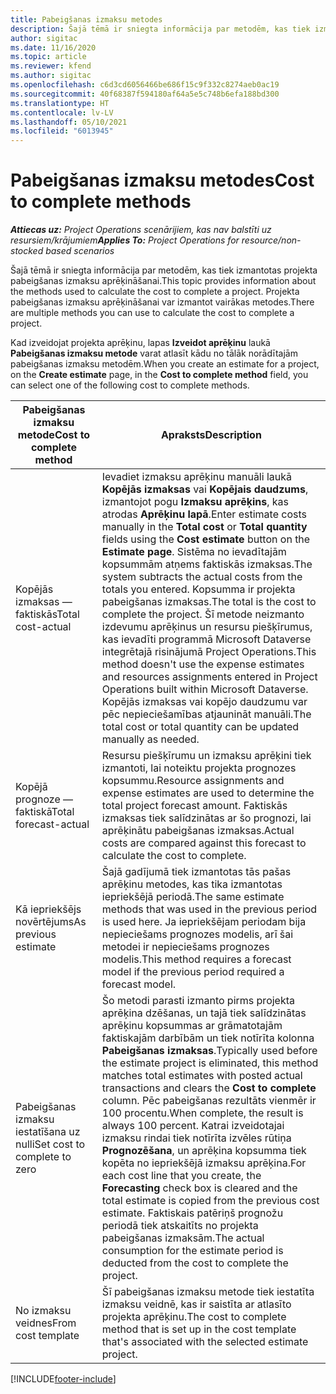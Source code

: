 ```yaml
---
title: Pabeigšanas izmaksu metodes
description: Šajā tēmā ir sniegta informācija par metodēm, kas tiek izmantotas projekta pabeigšanas izmaksu aprēķināšanai.
author: sigitac
ms.date: 11/16/2020
ms.topic: article
ms.reviewer: kfend
ms.author: sigitac
ms.openlocfilehash: c6d3cd6056466be686f15c9f332c8274aeb0ac19
ms.sourcegitcommit: 40f68387f594180af64a5e5c748b6efa188bd300
ms.translationtype: HT
ms.contentlocale: lv-LV
ms.lasthandoff: 05/10/2021
ms.locfileid: "6013945"
---
```

# <a name="cost-to-complete-methods"></a><span data-ttu-id="b2dfd-103">Pabeigšanas izmaksu metodes</span><span class="sxs-lookup"><span data-stu-id="b2dfd-103">Cost to complete methods</span></span>

<span data-ttu-id="b2dfd-104">_**Attiecas uz:** Project Operations scenārijiem, kas nav balstīti uz resursiem/krājumiem_</span><span class="sxs-lookup"><span data-stu-id="b2dfd-104">_**Applies To:** Project Operations for resource/non-stocked based scenarios_</span></span>

<span data-ttu-id="b2dfd-105">Šajā tēmā ir sniegta informācija par metodēm, kas tiek izmantotas projekta pabeigšanas izmaksu aprēķināšanai.</span><span class="sxs-lookup"><span data-stu-id="b2dfd-105">This topic provides information about the methods used to calculate the cost to complete a project.</span></span> <span data-ttu-id="b2dfd-106">Projekta pabeigšanas izmaksu aprēķināšanai var izmantot vairākas metodes.</span><span class="sxs-lookup"><span data-stu-id="b2dfd-106">There are multiple methods you can use to calculate the cost to complete a project.</span></span> 

<span data-ttu-id="b2dfd-107">Kad izveidojat projekta aprēķinu, lapas **Izveidot aprēķinu** laukā **Pabeigšanas izmaksu metode** varat atlasīt kādu no tālāk norādītajām pabeigšanas izmaksu metodēm.</span><span class="sxs-lookup"><span data-stu-id="b2dfd-107">When you create an estimate for a project, on the **Create estimate** page, in the **Cost to complete method** field, you can select one of the following cost to complete methods.</span></span>

| <span data-ttu-id="b2dfd-108">Pabeigšanas izmaksu metode</span><span class="sxs-lookup"><span data-stu-id="b2dfd-108">Cost to complete method</span></span>    | <span data-ttu-id="b2dfd-109">Apraksts</span><span class="sxs-lookup"><span data-stu-id="b2dfd-109">Description</span></span>                                                                                                                                                                                                                                                                                                                                                                                                                                                                                        |
|------------------------------|----------------------------------------------------------------------------------------------------------------------------------------------------------------------------------------------------------------------------------------------------------------------------------------------------------------------------------------------------------------------------------------------------------------------------------------------------------------------------------------------------|
| <span data-ttu-id="b2dfd-110">Kopējās izmaksas — faktiskās</span><span class="sxs-lookup"><span data-stu-id="b2dfd-110">Total cost-actual</span></span>            | <span data-ttu-id="b2dfd-111">Ievadiet izmaksu aprēķinu manuāli laukā **Kopējās izmaksas** vai **Kopējais daudzums**, izmantojot pogu **Izmaksu aprēķins**, kas atrodas **Aprēķinu lapā**.</span><span class="sxs-lookup"><span data-stu-id="b2dfd-111">Enter estimate costs manually in the **Total cost** or **Total quantity** fields using the **Cost estimate** button on the **Estimate page**.</span></span> <span data-ttu-id="b2dfd-112">Sistēma no ievadītajām kopsummām atņems faktiskās izmaksas.</span><span class="sxs-lookup"><span data-stu-id="b2dfd-112">The system subtracts the actual costs from the totals you entered.</span></span> <span data-ttu-id="b2dfd-113">Kopsumma ir projekta pabeigšanas izmaksas.</span><span class="sxs-lookup"><span data-stu-id="b2dfd-113">The total is the cost to complete the project.</span></span> <span data-ttu-id="b2dfd-114">Šī metode neizmanto izdevumu aprēķinus un resursu piešķīrumus, kas ievadīti programmā Microsoft Dataverse integrētajā risinājumā Project Operations.</span><span class="sxs-lookup"><span data-stu-id="b2dfd-114">This method doesn't use the expense estimates and resources assignments entered in Project Operations built within Microsoft Dataverse.</span></span> <span data-ttu-id="b2dfd-115">Kopējās izmaksas vai kopējo daudzumu var pēc nepieciešamības atjaunināt manuāli.</span><span class="sxs-lookup"><span data-stu-id="b2dfd-115">The total cost or total quantity can be updated manually as needed.</span></span>  |
| <span data-ttu-id="b2dfd-116">Kopējā prognoze — faktiskā</span><span class="sxs-lookup"><span data-stu-id="b2dfd-116">Total forecast-actual</span></span>        | <span data-ttu-id="b2dfd-117">Resursu piešķīrumu un izmaksu aprēķini tiek izmantoti, lai noteiktu projekta prognozes kopsummu.</span><span class="sxs-lookup"><span data-stu-id="b2dfd-117">Resource assignments and expense estimates are used to determine the total project forecast amount.</span></span> <span data-ttu-id="b2dfd-118">Faktiskās izmaksas tiek salīdzinātas ar šo prognozi, lai aprēķinātu pabeigšanas izmaksas.</span><span class="sxs-lookup"><span data-stu-id="b2dfd-118">Actual costs are compared against this forecast to calculate the cost to complete.</span></span>                                                                                                                                                                                                                                                                          |
| <span data-ttu-id="b2dfd-119">Kā iepriekšējs novērtējums</span><span class="sxs-lookup"><span data-stu-id="b2dfd-119">As previous estimate</span></span>         | <span data-ttu-id="b2dfd-120">Šajā gadījumā tiek izmantotas tās pašas aprēķinu metodes, kas tika izmantotas iepriekšējā periodā.</span><span class="sxs-lookup"><span data-stu-id="b2dfd-120">The same estimate methods that was used in the previous period is used here.</span></span> <span data-ttu-id="b2dfd-121">Ja iepriekšējam periodam bija nepieciešams prognozes modelis, arī šai metodei ir nepieciešams prognozes modelis.</span><span class="sxs-lookup"><span data-stu-id="b2dfd-121">This method requires a forecast model if the previous period required a forecast model.</span></span>                                                                                                                                                                                                                                                                                                                           |
| <span data-ttu-id="b2dfd-122">Pabeigšanas izmaksu iestatīšana uz nulli</span><span class="sxs-lookup"><span data-stu-id="b2dfd-122">Set cost to complete to zero</span></span> | <span data-ttu-id="b2dfd-123">Šo metodi parasti izmanto pirms projekta aprēķina dzēšanas, un tajā tiek salīdzinātas aprēķinu kopsummas ar grāmatotajām faktiskajām darbībām un tiek notīrīta kolonna **Pabeigšanas izmaksas**.</span><span class="sxs-lookup"><span data-stu-id="b2dfd-123">Typically used before the estimate project is eliminated, this method matches total estimates with posted actual transactions and clears the **Cost to complete** column.</span></span> <span data-ttu-id="b2dfd-124">Pēc pabeigšanas rezultāts vienmēr ir 100 procentu.</span><span class="sxs-lookup"><span data-stu-id="b2dfd-124">When complete, the result is always 100 percent.</span></span> <span data-ttu-id="b2dfd-125">Katrai izveidotajai izmaksu rindai tiek notīrīta izvēles rūtiņa **Prognozēšana**, un aprēķina kopsumma tiek kopēta no iepriekšējā izmaksu aprēķina.</span><span class="sxs-lookup"><span data-stu-id="b2dfd-125">For each cost line that you create, the **Forecasting** check box is cleared and the total estimate is copied from the previous cost estimate.</span></span> <span data-ttu-id="b2dfd-126">Faktiskais patēriņš prognožu periodā tiek atskaitīts no projekta pabeigšanas izmaksām.</span><span class="sxs-lookup"><span data-stu-id="b2dfd-126">The actual consumption for the estimate period is deducted from the cost to complete the project.</span></span>              |
| <span data-ttu-id="b2dfd-127">No izmaksu veidnes</span><span class="sxs-lookup"><span data-stu-id="b2dfd-127">From cost template</span></span>           | <span data-ttu-id="b2dfd-128">Šī pabeigšanas izmaksu metode tiek iestatīta izmaksu veidnē, kas ir saistīta ar atlasīto projekta aprēķinu.</span><span class="sxs-lookup"><span data-stu-id="b2dfd-128">The cost to complete method that is set up in the cost template that's associated with the selected estimate project.</span></span>                                                                                                                                                                                                                                                                                                                                                                          |


[!INCLUDE[footer-include](../includes/footer-banner.md)]